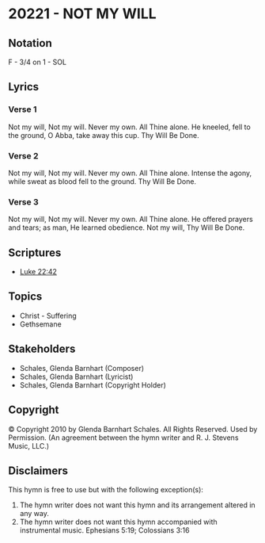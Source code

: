 # 20221 - NOT MY WILL

## Notation

F - 3/4 on 1 - SOL

## Lyrics

### Verse 1

Not my will, Not my will. Never my own. All Thine alone. He kneeled, fell to the ground, O Abba, take away this cup. Thy Will Be Done.

### Verse 2

Not my will, Not my will. Never my own. All Thine alone. Intense the agony, while sweat as blood fell to the ground. Thy Will Be Done.

### Verse 3

Not my will, Not my will. Never my own. All Thine alone. He offered prayers and tears; as man, He learned  obedience. Not my will, Thy Will Be Done.


## Scriptures

- [Luke 22:42](https://www.biblegateway.com/passage/?search=Luke%2022%3A42)

## Topics

- Christ - Suffering
- Gethsemane

## Stakeholders

- Schales, Glenda Barnhart (Composer)
- Schales, Glenda Barnhart (Lyricist)
- Schales, Glenda Barnhart (Copyright Holder)

## Copyright

© Copyright 2010 by Glenda Barnhart Schales. All Rights Reserved. Used by Permission.
(An agreement between the hymn writer and R. J. Stevens Music, LLC.)

## Disclaimers

This hymn is free to use but with the following exception(s):
1. The hymn writer does not want this hymn and its arrangement altered in any way.
2. The hymn writer does not want this hymn accompanied with instrumental music.
Ephesians 5:19; Colossians 3:16


